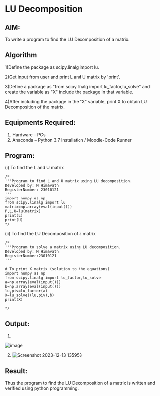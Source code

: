 # LU Decomposition 

## AIM:
To write a program to find the LU Decomposition of a matrix.
## Algorithm
1)Define the package as scipy.linalg import lu.

2)Get input from user and print L and U matrix by 'print'.

3)Define a package as "from scipy.linalg import lu_factor,lu_solve" and create the variable as "X" include the package in that variable.

4)After including the package in the "X" variable, print X to obtain LU Decomposition of the matrix.

## Equipments Required:
1. Hardware – PCs
2. Anaconda – Python 3.7 Installation / Moodle-Code Runner



## Program:
(i) To find the L and U matrix
```
/*
'''Program to find L and U matrix using LU decomposition.
Developed by: M Himavath
RegisterNumber: 23010121
'''
import numpy as np
from scipy.linalg import lu
matrix=np.array(eval(input()))
P,L,U=lu(matrix)
print(L)
print(U) 
*/
```
(ii) To find the LU Decomposition of a matrix
```
/*
'''Program to solve a matrix using LU decomposition.
Developed by: M Himavath
RegisterNumber:23010121 
'''

# To print X matrix (solution to the equations)
import numpy as np
from scipy.linalg import lu_factor,lu_solve
a=np.array(eval(input()))
b=np.array(eval(input()))
lu,piv=lu_factor(a)
X=lu_solve((lu,piv),b)
print(X)

*/
```

## Output:
1)
  ![image](https://github.com/Himavath08/LU-Decomposition/assets/139110631/d15e8c35-0e65-41d8-a695-ff181c2ef11f)

2)
   ![Screenshot 2023-12-13 135953](https://github.com/Himavath08/LU-Decomposition/assets/139110631/2e2482b1-80d8-4c1e-a6ca-8c96d5d38cad)


## Result:
Thus the program to find the LU Decomposition of a matrix is written and verified using python programming.

